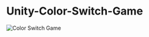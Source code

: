# Unity-Color-Switch-Game
![Color Switch Game](https://user-images.githubusercontent.com/48032047/83967997-443c1280-a8c6-11ea-837d-25612a03aa93.gif)
